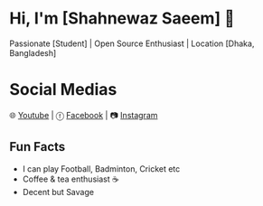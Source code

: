 # Hi, I'm [Shahnewaz Saeem] 👋
Passionate [Student] | Open Source Enthusiast | Location [Dhaka, Bangladesh]
# Social Medias
🌐 [Youtube](https://www.youtube.com/@saeem2511) | ⓕ [Facebook](https://www.facebook.com/saeem11) | 📷 [Instagram](https://www.instagram.com/boro_shaheb_11/)

## Fun Facts
- I can play Football, Badminton, Cricket etc
- Coffee & tea enthusiast ☕
- Decent but Savage

<!---
saeem11/saeem11 is a ✨ special ✨ repository because its `README.md` (this file) appears on your GitHub profile.
You can click the Preview link to take a look at your changes.
--->
